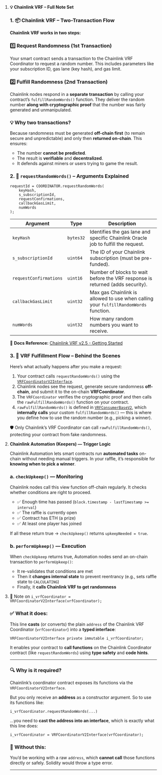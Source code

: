1. **💡 Chainlink VRF – Full Note Set**
    
    ### 1. 📦 Chainlink VRF – Two-Transaction Flow
    
    **Chainlink VRF works in two steps:**
    
    ### 1️⃣ Request Randomness (1st Transaction)
    
    Your smart contract sends a transaction to the Chainlink VRF Coordinator to request a random number. This includes parameters like your subscription ID, gas lane (key hash), and gas limit.
    
    ### 2️⃣ Fulfill Randomness (2nd Transaction)
    
    Chainlink nodes respond in a **separate transaction** by calling your contract’s `fulfillRandomWords()` function. They deliver the random number **along with cryptographic proof** that the number was fairly generated and unmanipulated.
    
    ### 💡 Why two transactions?
    
    Because randomness must be generated **off-chain first** (to remain secure and unpredictable) and only then **returned on-chain**. This ensures:
    
    - The number **cannot be predicted**.
    - The result is **verifiable** and **decentralized**.
    - It defends against miners or users trying to game the result.
    
    ### 2. 🔧 `requestRandomWords()` – Arguments Explained
    
    ```solidity
    requestId = COORDINATOR.requestRandomWords(
        keyHash,
        s_subscriptionId,
        requestConfirmations,
        callbackGasLimit,
        numWords
    );
    ```
    
    | Argument | Type | Description |
    | --- | --- | --- |
    | `keyHash` | `bytes32` | Identifies the gas lane and specific Chainlink Oracle job to fulfill the request. |
    | `s_subscriptionId` | `uint64` | The ID of your Chainlink subscription (must be pre-funded). |
    | `requestConfirmations` | `uint16` | Number of blocks to wait before the VRF response is returned (adds security). |
    | `callbackGasLimit` | `uint32` | Max gas Chainlink is allowed to use when calling your `fulfillRandomWords` function. |
    | `numWords` | `uint32` | How many random numbers you want to receive. |
    
    🔗 **Docs Reference:** [Chainlink VRF v2.5 - Getting Started](https://docs.chain.link/vrf/v2-5/getting-started#contract-variables)
    
    ### 3. 🔄 VRF Fulfillment Flow – Behind the Scenes
    
    Here’s what actually happens after you make a request:
    
    1. Your contract calls `requestRandomWords()` using the [`VRFCoordinatorV2Interface`](https://github.com/smartcontractkit/chainlink/blob/develop/contracts/src/v0.8/vrf/VRFCoordinatorV2.sol).
    2. Chainlink nodes see the request, generate secure randomness **off-chain**, and submit it to the on-chain **VRFCoordinator**.
    3. The `VRFCoordinator` verifies the cryptographic proof and then calls the `rawFulfillRandomWords()` function on your contract.
    4. `rawFulfillRandomWords()` is defined in [`VRFConsumerBaseV2`](https://github.com/smartcontractkit/chainlink/blob/develop/contracts/src/v0.8/vrf/VRFConsumerBaseV2.sol), which **internally calls** your custom `fulfillRandomWords()` — this is where you define how to use the random number (e.g., picking a winner).
    
    🛡️ Only Chainlink’s VRF Coordinator can call `rawFulfillRandomWords()`, protecting your contract from fake randomness.
    
2. **Chainlink Automation (Keepers) — Trigger Logic**
    
    Chainlink Automation lets smart contracts run **automated tasks** on-chain without needing manual triggers. In your raffle, it’s responsible for **knowing when to pick a winner**.
    
    ### a. `checkUpkeep()` — Monitoring
    
    Chainlink nodes call this view function off-chain regularly. It checks whether conditions are right to proceed.
    
    - ✅ Enough time has passed (`block.timestamp - lastTimestamp >= interval`)
    - ✅ The raffle is currently open
    - ✅ Contract has ETH (a prize)
    - ✅ At least one player has joined
    
    If all these return true → `checkUpkeep()` returns `upkeepNeeded = true`.
    
    ### b. `performUpkeep()` — Execution
    
    When `checkUpkeep` returns true, Automation nodes send an on-chain transaction to `performUpkeep()`:
    
    - It re-validates that conditions are met
    - Then it **changes internal state** to prevent reentrancy (e.g., sets raffle state to `CALCULATING`)
    - Finally, it **calls Chainlink VRF to get randomness**
3. 🧠 Note on `i_vrfCoordinator = VRFCoordinatorV2Interface(vrfCoordinator);`
    
    ### ✅ **What it does:**
    
    This line **casts** (or converts) the plain `address` of the Chainlink VRF Coordinator (`vrfCoordinator`) into a **typed interface**:
    
    ```solidity
    VRFCoordinatorV2Interface private immutable i_vrfCoordinator;
    ```
    
    It enables your contract to **call functions** on the Chainlink Coordinator contract (like `requestRandomWords`) using **type safety** and **code hints**.
    
    ---
    
    ### 🔍 Why is it required?
    
    Chainlink’s coordinator contract exposes its functions via the `VRFCoordinatorV2Interface`.
    
    But you only receive an **address** as a constructor argument. So to use its functions like:
    
    ```solidity
    i_vrfCoordinator.requestRandomWords(...)
    ```
    
    …you need to **cast the address into an interface**, which is exactly what this line does:
    
    ```solidity
    i_vrfCoordinator = VRFCoordinatorV2Interface(vrfCoordinator);
    ```
    
    ### 🔧 Without this:
    
    You’d be working with a raw `address`, which **cannot call** those functions directly or safely. Solidity would throw a type error.
    
    ---